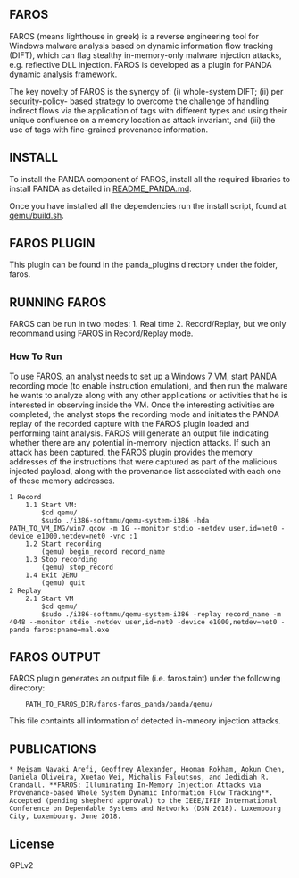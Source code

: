 ## FAROS

FAROS (means lighthouse in greek) is a reverse engineering tool
for Windows malware analysis based on dynamic information
flow tracking (DIFT), which can flag stealthy in-memory-only
malware injection attacks, e.g. reflective DLL injection. FAROS is developed as a plugin for PANDA dynamic analysis framework.

The key novelty of FAROS is the synergy of: (i) whole-system DIFT; (ii) per security-policy-
based strategy to overcome the challenge of handling indirect
flows via the application of tags with different types and
using their unique confluence on a memory location as attack
invariant, and (iii) the use of tags with fine-grained provenance
information.

## INSTALL

To install the PANDA component of FAROS, install all the required libraries
to install PANDA as detailed in [README_PANDA.md](README_PANDA.md). 

Once you have installed all the dependencies run the install script, found at
[qemu/build.sh](qemu/build.sh).


## FAROS PLUGIN

This plugin can be found in the panda_plugins directory under the folder, faros.


## RUNNING FAROS

FAROS can be run in two modes: 1. Real time 2. Record/Replay, but we only recommand using FAROS in Record/Replay mode.

### How To Run

To use FAROS, an analyst needs to set up a Windows
7 VM, start PANDA recording mode (to enable instruction
emulation), and then run the malware he wants to analyze
along with any other applications or activities that he is
interested in observing inside the VM. Once the interesting
activities are completed, the analyst stops the recording mode
and initiates the PANDA replay of the recorded capture
with the FAROS plugin loaded and performing taint analysis.
FAROS will generate an output file indicating whether there
are any potential in-memory injection attacks. If such an attack
has been captured, the FAROS plugin provides the memory
addresses of the instructions that were captured as part of
the malicious injected payload, along with the provenance
list associated with each one of these memory addresses.

   
    1 Record
        1.1 Start VM:
            $cd qemu/
            $sudo ./i386-softmmu/qemu-system-i386 -hda PATH_TO_VM_IMG/win7.qcow -m 1G --monitor stdio -netdev user,id=net0 -device e1000,netdev=net0 -vnc :1
        1.2 Start recording
            (qemu) begin_record record_name
        1.3 Stop recording
            (qemu) stop_record
        1.4 Exit QEMU
            (qemu) quit
    2 Replay
        2.1 Start VM
            $cd qemu/
            $sudo ./i386-softmmu/qemu-system-i386 -replay record_name -m 4048 --monitor stdio -netdev user,id=net0 -device e1000,netdev=net0 -panda faros:pname=mal.exe


## FAROS OUTPUT

FAROS plugin generates an output file (i.e. faros.taint) under the following directory:

        PATH_TO_FAROS_DIR/faros-faros_panda/panda/qemu/
 
This file containts all information of detected in-mmeory injection attacks.


## PUBLICATIONS

    * Meisam Navaki Arefi, Geoffrey Alexander, Hooman Rokham, Aokun Chen, Daniela Oliveira, Xuetao Wei, Michalis Faloutsos, and Jedidiah R. Crandall. **FAROS: Illuminating In-Memory Injection Attacks via Provenance-based Whole System Dynamic Information Flow Tracking**. Accepted (pending shepherd approval) to the IEEE/IFIP International Conference on Dependable Systems and Networks (DSN 2018). Luxembourg City, Luxembourg. June 2018.

## License

GPLv2


